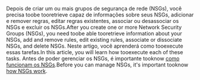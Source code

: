 <span data-ttu-id="23133-101">Depois de criar um ou mais grupos de segurança de rede (NSGs), você precisa toobe tooretrieve capaz de informações sobre seus NSGs, adicionar e remover regras, editar regras existentes, associar ou desassociar os NSGs e excluir os NSGs.</span><span class="sxs-lookup"><span data-stu-id="23133-101">After you create one or more Network Security Groups (NSGs), you need toobe able tooretrieve information about your NSGs, add and remove rules, edit existing rules, associate or dissociate NSGs, and delete NSGs.</span></span> <span data-ttu-id="23133-102">Neste artigo, você aprenderá como tooexecute essas tarefas.</span><span class="sxs-lookup"><span data-stu-id="23133-102">In this article, you will learn how tooexecute each of these tasks.</span></span> <span data-ttu-id="23133-103">Antes de poder gerenciar os NSGs, é importante tooknow [como funcionam os NSGs](../articles/virtual-network/virtual-networks-nsg.md).</span><span class="sxs-lookup"><span data-stu-id="23133-103">Before you can manage NSGs, it's important tooknow [how NSGs work](../articles/virtual-network/virtual-networks-nsg.md).</span></span> 

